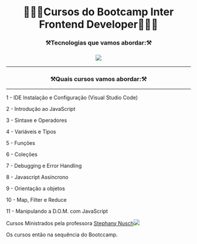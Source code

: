 <h1 align="center">🚀🚀🚧Cursos do Bootcamp Inter Frontend Developer🚧🚀🚀</h1>


 <h3 align="center">⚒️Tecnologias que vamos abordar:⚒️ </h3>
 
 <h3 align="center"><img src="https://img.shields.io/badge/JavaScript-F7DF1E?style=for-the-badge&logo=javascript&logoColor=black"></h3>
 <hr>

 <h3 align="center">⚒️Quais cursos vamos abordar:⚒️ </h3><hr>


1 - IDE Instalação e Configuração (Visual Studio Code)

2 - Introdução ao JavaScript

3 - Sintaxe e Operadores

4 - Variáveis e Tipos

5 - Funções

6 - Coleções

7 - Debugging e Error Handling

8 - Javascript Assíncrono

9 - Orientação a objetos

10 - Map, Filter e Reduce

11 - Manipulando a D.O.M. com JavaScript


Cursos Ministrados pela professora <a href="https://github.com/stebsnusch">Stephany Nusch</a><img src="https://img.shields.io/badge/github-%23121011.svg?style=for-the-badge&logo=github&logoColor=white"><br>

Os cursos então na sequência do Bootccamp.

